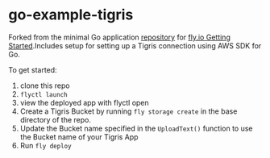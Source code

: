 # go-example-tigris

Forked from the minimal Go application [repository](https://github.com/fly-apps/go-example) for [fly.io Getting Started](https://fly.io/docs/getting-started/golang/).Includes setup for setting up a Tigris connection using AWS SDK for Go.


To get started:

1. clone this repo
2. `flyctl launch`
3. view the deployed app with flyctl open
4. Create a Tigris Bucket by running `fly storage create` in the base directory of the repo. 
5. Update the Bucket name specified in the `UploadText()` function to use the Bucket name of your Tigris App
6. Run `fly deploy`
